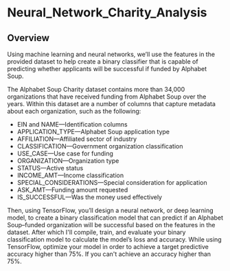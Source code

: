 # Neural_Network_Charity_Analysis

## Overview

Using machine learning and neural networks, we’ll use the features in the provided dataset to help create a binary classifier that is capable of predicting whether applicants will be successful if funded by Alphabet Soup.

The Alphabet Soup Charity dataset contains more than 34,000 organizations that have received funding from Alphabet Soup over the years. Within this dataset are a number of columns that capture metadata about each organization, such as the following:

- EIN and NAME—Identification columns
- APPLICATION_TYPE—Alphabet Soup application type
- AFFILIATION—Affiliated sector of industry
- CLASSIFICATION—Government organization classification
- USE_CASE—Use case for funding
- ORGANIZATION—Organization type
- STATUS—Active status
- INCOME_AMT—Income classification
- SPECIAL_CONSIDERATIONS—Special consideration for application
- ASK_AMT—Funding amount requested
- IS_SUCCESSFUL—Was the money used effectively

Then, using TensorFlow, you’ll design a neural network, or deep learning model, to create a binary classification model that can predict if an Alphabet Soup–funded organization will be successful based on the features in the dataset. After which I'll compile, train, and evaluate your binary classification model to calculate the model’s loss and accuracy. While using TensorFlow, optimize your model in order to achieve a target predictive accuracy higher than 75%. If you can't achieve an accuracy higher than 75%.
